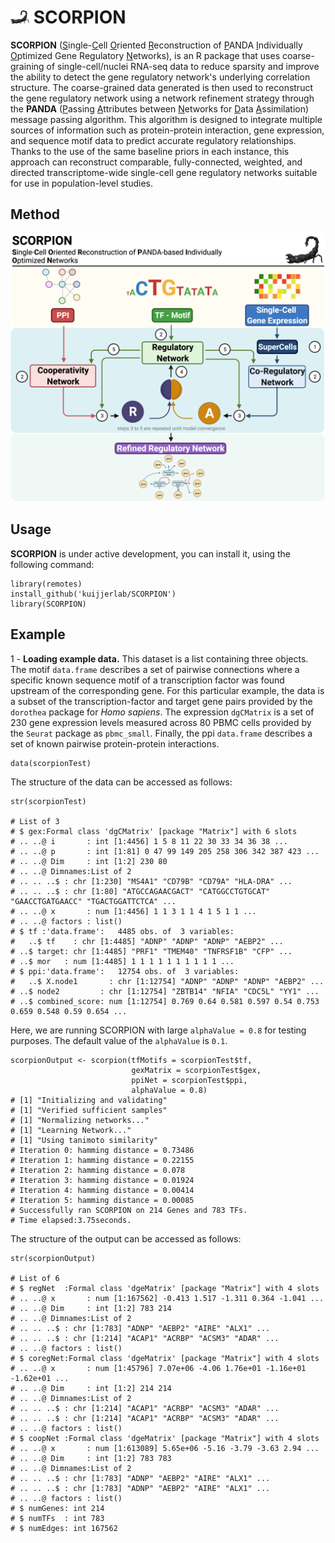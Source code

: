 # <img src="https://raw.githubusercontent.com/kuijjerlab/SCORPION/main/inst/logoSCORPION.png" width="30" title="SCORPION"> SCORPION

**SCORPION** (<ins>S</ins>ingle-<ins>C</ins>ell <ins>O</ins>riented <ins>R</ins>econstruction of <ins>P</ins>ANDA <ins>I</ins>ndividually <ins>O</ins>ptimized Gene Regulatory <ins>N</ins>etworks), is an R package that uses coarse-graining of single-cell/nuclei RNA-seq data to reduce sparsity and improve the ability to detect the gene regulatory network's underlying correlation structure. The coarse-grained data generated is then used to reconstruct the gene regulatory network using a network refinement strategy through the **PANDA** (<ins>P</ins>assing <ins>A</ins>ttributes between <ins>N</ins>etworks for <ins>D</ins>ata <ins>A</ins>ssimilation) message passing algorithm. This algorithm is designed to integrate multiple sources of information such as protein-protein interaction, gene expression, and sequence motif data to predict accurate regulatory relationships. Thanks to the use of the same baseline priors in each instance, this approach can reconstruct comparable, fully-connected, weighted, and directed transcriptome-wide single-cell gene regulatory networks suitable for use in population-level studies.
## Method
![method](https://raw.githubusercontent.com/kuijjerlab/SCORPION/main/inst/methodSCORPION.png)

## Usage
**SCORPION** is under active development, you can install it, using the following command:
```{r}
library(remotes)
install_github('kuijjerlab/SCORPION')
library(SCORPION)
```
## Example
1 - **Loading example data.** This dataset is a list containing three objects. The motif ```data.frame``` describes a set of pairwise connections where a specific known sequence motif of a transcription factor was found upstream of the corresponding gene. For this particular example, the data is a subset of the transcription-factor and target gene pairs provided by the ```dorothea``` package for *Homo sapiens*.  The expression ```dgCMatrix``` is a set of 230 gene expression levels measured across 80 PBMC cells provided by the ```Seurat``` package as ```pbmc_small```. Finally, the ppi ```data.frame``` describes a set of known pairwise protein-protein interactions.
```{R}
data(scorpionTest)
```
The structure of the data can be accessed as follows:
```{R}
str(scorpionTest)

# List of 3
# $ gex:Formal class 'dgCMatrix' [package "Matrix"] with 6 slots
# .. ..@ i       : int [1:4456] 1 5 8 11 22 30 33 34 36 38 ...
# .. ..@ p       : int [1:81] 0 47 99 149 205 258 306 342 387 423 ...
# .. ..@ Dim     : int [1:2] 230 80
# .. ..@ Dimnames:List of 2
# .. .. ..$ : chr [1:230] "MS4A1" "CD79B" "CD79A" "HLA-DRA" ...
# .. .. ..$ : chr [1:80] "ATGCCAGAACGACT" "CATGGCCTGTGCAT" "GAACCTGATGAACC" "TGACTGGATTCTCA" ...
# .. ..@ x       : num [1:4456] 1 1 3 1 1 4 1 5 1 1 ...
# .. ..@ factors : list()
# $ tf :'data.frame':	4485 obs. of  3 variables:
#   ..$ tf    : chr [1:4485] "ADNP" "ADNP" "ADNP" "AEBP2" ...
# ..$ target: chr [1:4485] "PRF1" "TMEM40" "TNFRSF1B" "CFP" ...
# ..$ mor   : num [1:4485] 1 1 1 1 1 1 1 1 1 1 ...
# $ ppi:'data.frame':	12754 obs. of  3 variables:
#   ..$ X.node1       : chr [1:12754] "ADNP" "ADNP" "ADNP" "AEBP2" ...
# ..$ node2         : chr [1:12754] "ZBTB14" "NFIA" "CDC5L" "YY1" ...
# ..$ combined_score: num [1:12754] 0.769 0.64 0.581 0.597 0.54 0.753 0.659 0.548 0.59 0.654 ...
```
Here, we are running SCORPION with large ```alphaValue = 0.8``` for testing purposes. The default value of the ```alphaValue``` is ```0.1```.
```{R}
scorpionOutput <- scorpion(tfMotifs = scorpionTest$tf,
                           gexMatrix = scorpionTest$gex,
                           ppiNet = scorpionTest$ppi,
                           alphaValue = 0.8)
# [1] "Initializing and validating"
# [1] "Verified sufficient samples"
# [1] "Normalizing networks..."
# [1] "Learning Network..."
# [1] "Using tanimoto similarity"
# Iteration 0: hamming distance = 0.73486
# Iteration 1: hamming distance = 0.22155
# Iteration 2: hamming distance = 0.078
# Iteration 3: hamming distance = 0.01924
# Iteration 4: hamming distance = 0.00414
# Iteration 5: hamming distance = 0.00085
# Successfully ran SCORPION on 214 Genes and 783 TFs.
# Time elapsed:3.75seconds.
```

The structure of the output can be accessed as follows:
```{R}
str(scorpionOutput)

# List of 6
# $ regNet  :Formal class 'dgeMatrix' [package "Matrix"] with 4 slots
# .. ..@ x       : num [1:167562] -0.413 1.517 -1.311 0.364 -1.041 ...
# .. ..@ Dim     : int [1:2] 783 214
# .. ..@ Dimnames:List of 2
# .. .. ..$ : chr [1:783] "ADNP" "AEBP2" "AIRE" "ALX1" ...
# .. .. ..$ : chr [1:214] "ACAP1" "ACRBP" "ACSM3" "ADAR" ...
# .. ..@ factors : list()
# $ coregNet:Formal class 'dgeMatrix' [package "Matrix"] with 4 slots
# .. ..@ x       : num [1:45796] 7.07e+06 -4.06 1.76e+01 -1.16e+01 -1.62e+01 ...
# .. ..@ Dim     : int [1:2] 214 214
# .. ..@ Dimnames:List of 2
# .. .. ..$ : chr [1:214] "ACAP1" "ACRBP" "ACSM3" "ADAR" ...
# .. .. ..$ : chr [1:214] "ACAP1" "ACRBP" "ACSM3" "ADAR" ...
# .. ..@ factors : list()
# $ coopNet :Formal class 'dgeMatrix' [package "Matrix"] with 4 slots
# .. ..@ x       : num [1:613089] 5.65e+06 -5.16 -3.79 -3.63 2.94 ...
# .. ..@ Dim     : int [1:2] 783 783
# .. ..@ Dimnames:List of 2
# .. .. ..$ : chr [1:783] "ADNP" "AEBP2" "AIRE" "ALX1" ...
# .. .. ..$ : chr [1:783] "ADNP" "AEBP2" "AIRE" "ALX1" ...
# .. ..@ factors : list()
# $ numGenes: int 214
# $ numTFs  : int 783
# $ numEdges: int 167562
```
